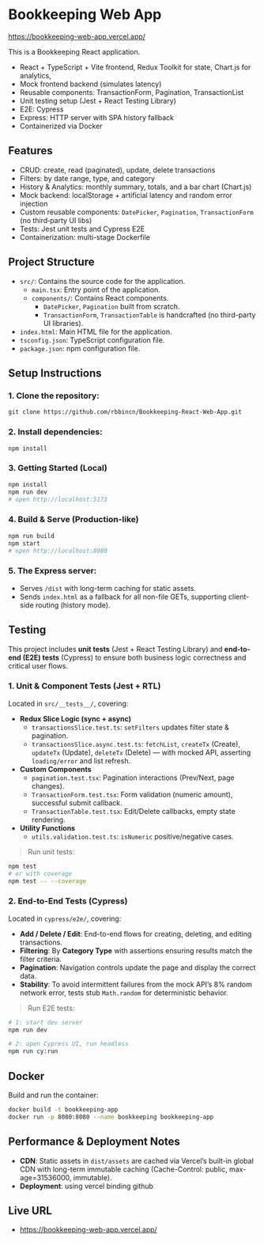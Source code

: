 # Bookkeeping Web App

https://bookkeeping-web-app.vercel.app/

This is a Bookkeeping React application.
- React + TypeScript + Vite frontend, Redux Toolkit for state, Chart.js for analytics,
- Mock frontend backend (simulates latency)
- Reusable components: TransactionForm, Pagination, TransactionList
- Unit testing setup (Jest + React Testing Library)
- E2E: Cypress
- Express: HTTP server with SPA history fallback
- Containerized via Docker

## Features
- CRUD: create, read (paginated), update, delete transactions
- Filters: by date range, type, and category
- History & Analytics: monthly summary, totals, and a bar chart (Chart.js)
- Mock backend: localStorage + artificial latency and random error injection
- Custom reusable components: `DatePicker`, `Pagination`, `TransactionForm` (no third‑party UI libs)
- Tests: Jest unit tests and Cypress E2E
- Containerization: multi-stage Dockerfile

## Project Structure

- `src/`: Contains the source code for the application.
  - `main.tsx`: Entry point of the application.
  - `components/`: Contains React components.
    - `DatePicker`, `Pagination` built from scratch.
    - `TransactionForm`, `TransactionTable` is handcrafted (no third-party UI libraries).
- `index.html`: Main HTML file for the application.
- `tsconfig.json`: TypeScript configuration file.
- `package.json`: npm configuration file.

## Setup Instructions

### 1. Clone the repository:
   ```
   git clone https://github.com/rbbincn/Bookkeeping-React-Web-App.git
   ```

### 2. Install dependencies:
   ``` 
   npm install
   ```

### 3. Getting Started (Local)
```bash
npm install
npm run dev
# open http://localhost:5173
```

### 4. Build & Serve (Production-like)
```bash
npm run build
npm start
# open http://localhost:8080
```

### 5. The Express server:
- Serves `/dist` with long-term caching for static assets.
- Sends `index.html` as a fallback for all non-file GETs, supporting client-side routing (history mode).

## Testing

This project includes **unit tests** (Jest + React Testing Library) and **end-to-end (E2E) tests** (Cypress) to ensure both business logic correctness and critical user flows.

### 1. Unit & Component Tests (Jest + RTL)

Located in `src/__tests__/`, covering:

- **Redux Slice Logic (sync + async)**  
  - `transactionsSlice.test.ts`: `setFilters` updates filter state & pagination.
  - `transactionsSlice.async.test.ts`: `fetchList`, `createTx` (Create), `updateTx` (Update), `deleteTx` (Delete) — with mocked API, asserting `loading/error` and list refresh.
- **Custom Components**  
  - `pagination.test.tsx`: Pagination interactions (Prev/Next, page changes).  
  - `TransactionForm.test.tsx`: Form validation (numeric amount), successful submit callback.  
  - `TransactionTable.test.tsx`: Edit/Delete callbacks, empty state rendering.
- **Utility Functions**  
  - `utils.validation.test.ts`: `isNumeric` positive/negative cases.

> Run unit tests:
```bash
npm test
# or with coverage
npm test -- --coverage
```

### 2. End-to-End Tests (Cypress)

Located in `cypress/e2e/`, covering:

- **Add / Delete / Edit**: End-to-end flows for creating, deleting, and editing transactions.
- **Filtering**: By **Category Type** with assertions ensuring results match the filter criteria.
- **Pagination**: Navigation controls update the page and display the correct data.
- **Stability**: To avoid intermittent failures from the mock API’s 8% random network error, tests stub `Math.random` for deterministic behavior.

> Run E2E tests:
```bash
# 1: start dev server
npm run dev

# 2: open Cypress UI, run headless
npm run cy:run
```

## Docker
Build and run the container:
```bash
docker build -t bookkeeping-app
docker run -p 8080:8080 --name bookkeeping bookkeeping-app
```

## Performance & Deployment Notes
- **CDN**: Static assets in `dist/assets` are cached via Vercel’s built-in global CDN with long-term immutable caching (Cache-Control: public, max-age=31536000, immutable).
- **Deployment**: using vercel binding github

## Live URL
- https://bookkeeping-web-app.vercel.app/